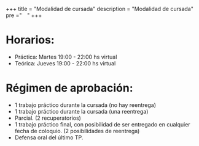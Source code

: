 +++
title = "Modalidad de cursada"
description = "Modalidad de cursada"
pre ="<i class='fa fa-info-circle' style='vertical-align:middle;margin:0px 5px'></i> "
+++

# Horarios:

* Práctica: Martes 19:00 - 22:00 hs virtual
* Teórica: Jueves 19:00 - 22:00 hs virtual

# Régimen de aprobación:

* 1 trabajo práctico durante la cursada (no hay reentrega)
* 1 trabajo práctico durante la cursada (una reentrega)
* Parcial. (2 recuperatorios)
* 1 trabajo práctico final, con posibilidad de ser entregado en cualquier fecha de coloquio. (2 posibilidades de reentrega)
* Defensa oral del último TP.